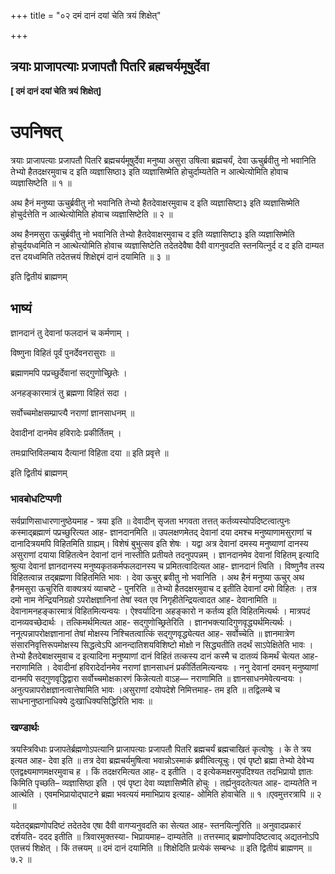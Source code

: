 +++
title = "०२ दमं दानं दयां चेति त्रयं शिक्षेत्"

+++


## त्रयाः प्राजापत्याः प्रजापतौ पितरि ब्रह्मचर्यमूषुर्देवा

**\[ दमं दानं दयां चेति त्रयं शिक्षेत्\]**

# **उपनिषत्** 

त्रयाः प्राजापत्याः प्रजापतौ पितरि ब्रह्मचर्यमूषुर्देवा मनुष्या असुरा उषित्वा ब्रह्मचर्यं, देवा ऊचुर्ब्रवीतु नो भवानिति तेभ्यो हैतदक्षरमुवाच द इति व्यज्ञासिष्ठा३ इति व्यज्ञासिष्मेति होचुर्दाम्यतेति न आत्थेत्योमिति होवाच व्यज्ञासिष्टेति ॥ १ ॥

अथ हैनं मनुष्या ऊचुर्ब्रवीतु नो भवानिति तेभ्यो हैतदेवाक्षरमुवाच द इति व्यज्ञासिष्टा३ इति व्यज्ञासिष्मेति होचुर्दत्तेति न आत्थेत्योमिति होवाच व्यज्ञासिष्टेति ॥ २ ॥

अथ हैनमसुरा ऊचुर्ब्रवीतु नो भवानिति तेभ्यो हैतदेवाक्षरमुवाच द इति व्यज्ञासिष्टा३ इति व्यज्ञासिष्मेति होचुर्दयध्वमिति न आत्थेत्योमिति होवाच व्यज्ञासिष्टेति तदेतदेवैषा दैवी वागनुवदति स्तनयित्नुर्द द द इति दाम्यत दत्त दयध्वमिति तदेतत्त्रयं शिक्षेद्दमं दानं दयामिति ॥ ३ ॥

इति द्वितीयं ब्राह्मणम्

## **भाष्यं**

ज्ञानदानं तु देवानां फलदानं च कर्मणाम् ।

विष्णुना विहितं पूर्वं पुनर्देवनरासुराः ॥

ब्रह्माणमपि पप्रच्छुर्देवानां सद्गुणोच्छ्रितेः ।

अनहङ्कारमात्रं तु ब्रह्मणा विहितं सदा ।

सर्वोच्चमोक्षसम्प्राप्त्यै नराणां ज्ञानसाधनम् ॥

देवादीनां दानमेव हविरादेः प्रकीर्तितम् ।

तमःप्राप्तिविलम्बाय दैत्यानां विहिता दया ॥ इति प्रवृत्ते ॥

इति द्वितीयं ब्राह्मणम्

### **भावबोधटिप्पणी**

सर्वप्राणिसाधारणानुष्ठेयमाह - त्रया इति ॥ देवादीन् सृजता भगवता तत्तत् कर्तव्यस्योपदिष्टत्वात्पुनः कस्माद्ब्रह्माणं पप्रच्छुरित्यत आह- ज्ञानदानमिति ॥ उपलक्षणमेतद् देवानां दया दमश्च मनुष्याणामसुराणां च दानादित्रयमपि विहितमिति ग्राह्यम्। विशेषं बुभुत्सव इति शेषः । यद्वा अत्र देवानां दमस्य मनुष्याणां दानस्य असुराणां दयाया विहितत्वेन देवानां दानं नास्तीति प्रतीयते तदनुपपन्नम् । ज्ञानदानमेव देवानां विहितम् इत्यादि श्रुत्या देवानां ज्ञानदानस्य मनुष्यकृतकर्मफलदानस्य च प्रमितत्वादित्यत आह- ज्ञानदानं त्विति । विष्णुनैव तस्य विहितत्वान्न तद्ब्रह्मणा विहितमिति भावः । देवा ऊचुर् ब्रवीतु नो भवानिति । अथ हैनं मनुष्या ऊचुर् अथ हैनमसुरा ऊचुरिति वाक्यत्रयं व्याचष्टे - पुनरिति ॥ तेभ्यो हैतदक्षरमुवाच द इतीति देवानां दमो विहितः । तत्र दमो नाम नेन्द्रियनिग्रहो ऽपरोक्षज्ञानिनां तेषां स्वत एव निगृहीतेन्द्रियत्वादत आह- देवानामिति ॥ देवानामनहङ्कारमात्रं विहितमित्यन्वयः । ऐश्वर्यादिना अहङ्कारो न कर्तव्य इति विहितमित्यर्थः । मात्रपदं दानव्यवच्छेदार्थः । तत्किमर्थमित्यत आह- सद्गुणोच्छ्रितेरिति । ज्ञानभक्त्यादिगुणवृद्ध्यर्थमित्यर्थः । ननूत्पन्नापरोक्षज्ञानानां तेषां मोक्षस्य निश्चितत्वात्किं सद्गुणवृद्ध्येत्यत आह- सर्वोच्चेति ॥ ज्ञानमात्रेण संसारनिवृत्तिरूपमोक्षस्य सिद्धत्वेऽपि आनन्दातिशयविशिष्टो मोक्षो न सिद्ध्यतीति तदर्थं साऽपेक्षितेति भावः । तेभ्यो हैतदेबाक्षरमुवाच द इत्यादिना मनुष्याणां दानं विहितं तत्कस्य दानं कस्मै च दातव्यं किमर्थं चेत्यत आह- नराणामिति । देवादीनां हविरादेर्दानमेव नराणां ज्ञानसाधनं प्रकीर्तितमित्यन्वयः । ननु देवानां दमवन् मनुष्याणां दानमपि सद्गुणवृद्धिद्वारा सर्वोच्चमोक्षकारणं किन्नेत्यतो वाऽह— नराणामिति ॥ ज्ञानसाधनमेवेत्यन्वयः । अनुत्पन्नापरोक्षज्ञानत्वात्तेषामिति भावः ।असुराणां दयोपदेशे निमित्तमाह- तम इति ॥ तद्विलम्बे च साधनानुष्ठानाधिक्ये दुःखाधिक्यसिद्धिरिति भावः ॥

### **खण्डार्थः**

त्रयस्त्रिविधाः प्रजापतेर्ब्रह्मणोऽपत्यानि प्राजापत्याः प्रजापतौ पितरि ब्रह्मचर्यं ब्रह्मचाखितं कृत्वोषुः । के ते त्रय इत्यत आह- देवा इति ॥ तत्र देवा ब्रह्मचर्यमुषित्वा भवान्नोऽस्माकं ब्रवीत्वित्यूचुः। एवं पृष्टो ब्रह्मा तेभ्यो देवेभ्य एतद्वक्ष्यमाणमक्षरमुवाच ह । किं तदक्षरमित्यत आह- द इतीति । द इत्येकमक्षरमुपदिश्यत तदभिप्रायो ज्ञातः किमिति पृच्छति– व्यज्ञासिष्ठा इति । एवं पृष्टा देवा व्यज्ञासिष्मैति होचुः । तर्ह्यनुवदतेत्यत आह- दाम्यतेति न आत्थेति । एवमभिप्रायोद्घाटने ब्रह्मा भवत्ययं ममाभिप्राय इत्याह- ओमिति होवाचेति ॥ १ ॥एवमुत्तरत्रापि ॥ २ ॥

यदेतद्ब्रह्मणोपदिष्टं तदेतदेव एषा दैवी वागप्यनुवदति का सेत्यत आह- स्तनयित्नुरिति ॥ अनुवादप्रकारं दर्शयति- ददद इतीति ॥ त्रिवारमुक्तस्या- भिप्रायमाह– दाम्यतेति ॥ तत्तस्माद् ब्रह्मणोपदिष्टत्वाद् अद्यतनोऽपि एतत्त्रयं शिक्षेत् । किं तत्त्रयम् ॥ दमं दानं दयामिति ॥ शिक्षेदिति प्रत्येकं सम्बन्धः ॥ इति द्वितीयं ब्राह्मणम् ॥ ७.२ ॥

